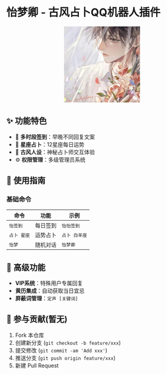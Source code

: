 # 怡梦卿 - 古风占卜QQ机器人插件

<div align="center">
  <img src=".\resources\images\icon.png" width="200">
  <br>
  
</div>

## ✨ 功能特色

- 🌙 **多时段签到**：早晚不同回复文案
- 🔮 **星座占卜**：12星座每日运势
- 🎎 **古风人设**：神秘占卜师交互体验
- ⚙️ **权限管理**：多级管理员系统

## 📖 使用指南

### 基础命令
| 命令 | 功能 | 示例 |
|------|------|------|
| `怡签到` | 每日签到 | `怡怡签到` |
| `占卜 星座` | 运势占卜 | `占卜 白羊座` |
| `怡梦` | 随机对话 | `怡梦卿` |

## 🌟 高级功能

- **VIP系统**：特殊用户专属回复
- **黄历集成**：自动获取当日宜忌
- **屏蔽词管理**：`定声 [关键词]`

## 🤝 参与贡献(暂无)

1. Fork 本仓库
2. 创建新分支 (`git checkout -b feature/xxx`)
3. 提交修改 (`git commit -am 'Add xxx'`)
4. 推送分支 (`git push origin feature/xxx`)
5. 新建 Pull Request